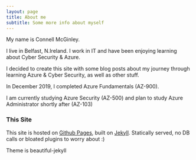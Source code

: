 ```yaml
---
layout: page
title: About me
subtitle: Some more info about myself
---
```


My name is Connell McGinley.

I live in Belfast, N.Ireland. I work in IT and have been enjoying learning about Cyber Security & Azure.

I decided to create this site with some blog posts about my journey through learning Azure & Cyber Security, as well as other stuff.

In December 2019, I completed Azure Fundamentals (AZ-900).

I am currently studying Azure Security (AZ-500) and plan to study Azure Administrator shortly after (AZ-103)



### This Site

This site is hosted on [Github Pages](https://pages.github.com), built on [Jekyll](https://jekyllrb.com/). Statically served, no DB calls or bloated plugins to worry about :)

Theme is beautiful-jekyll

